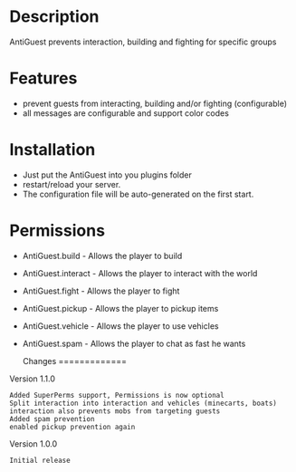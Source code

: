  Description
=============

AntiGuest prevents interaction, building and fighting for specific groups


 Features
=============

- prevent guests from interacting, building and/or fighting (configurable)
- all messages are configurable and support color codes


Installation
=============

- Just put the AntiGuest into you plugins folder
- restart/reload your server.
- The configuration file will be auto-generated on the first start.


 Permissions
=============

- AntiGuest.build - Allows the player to build
- AntiGuest.interact - Allows the player to interact with the world
- AntiGuest.fight - Allows the player to fight
- AntiGuest.pickup - Allows the player to pickup items
- AntiGuest.vehicle - Allows the player to use vehicles
- AntiGuest.spam - Allows the player to chat as fast he wants


  Changes
=============

Version 1.1.0

    Added SuperPerms support, Permissions is now optional
    Split interaction into interaction and vehicles (minecarts, boats)
    interaction also prevents mobs from targeting guests
    Added spam prevention
    enabled pickup prevention again

Version 1.0.0

    Initial release